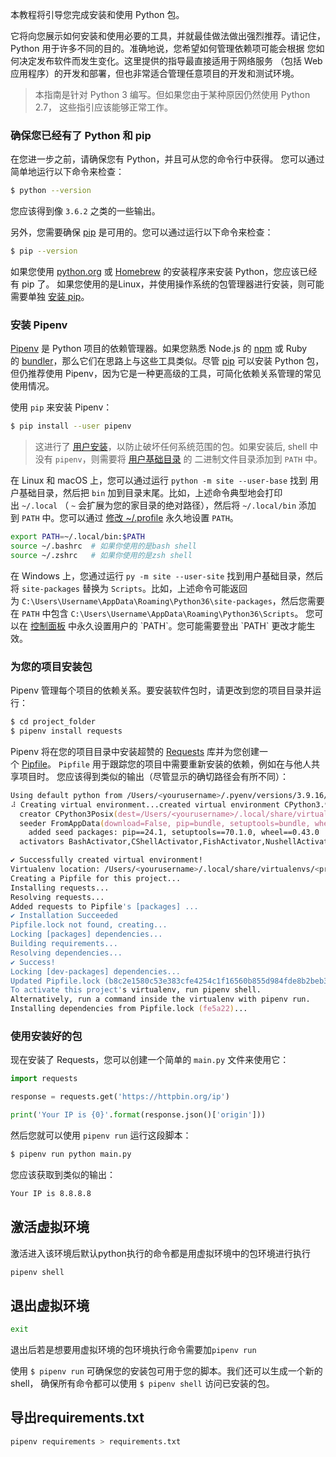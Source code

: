 本教程将引导您完成安装和使用 Python 包。

它将向您展示如何安装和使用必要的工具，并就最佳做法做出强烈推荐。请记住， Python 用于许多不同的目的。准确地说，您希望如何管理依赖项可能会根据 您如何决定发布软件而发生变化。这里提供的指导最直接适用于网络服务 （包括 Web 应用程序）的开发和部署，但也非常适合管理任意项目的开发和测试环境。

> 本指南是针对 Python 3 编写。但如果您由于某种原因仍然使用 Python 2.7， 这些指引应该能够正常工作。

### 确保您已经有了 Python 和 pip


在您进一步之前，请确保您有 Python，并且可从您的命令行中获得。 您可以通过简单地运行以下命令来检查：

```zsh
$ python --version
```

您应该得到像 `3.6.2` 之类的一些输出。

另外，您需要确保 [pip](https://pypi.org/project/pip/) 是可用的。您可以通过运行以下命令来检查：

```zsh
$ pip --version
```

如果您使用 [python.org](https://python.org/) 或 [Homebrew](https://brew.sh/) 的安装程序来安装 Python，您应该已经有 pip 了。 如果您使用的是Linux，并使用操作系统的包管理器进行安装，则可能需要单独 [安装 pip](https://pip.pypa.io/en/stable/installing/)。


### 安装 Pipenv

[Pipenv](https://pipenv.kennethreitz.org/) 是 Python 项目的依赖管理器。如果您熟悉 Node.js 的 [npm](https://www.npmjs.com/) 或 Ruby 的 [bundler](http://bundler.io/)，那么它们在思路上与这些工具类似。尽管 [pip](https://pypi.org/project/pip/) 可以安装 Python 包， 但仍推荐使用 Pipenv，因为它是一种更高级的工具，可简化依赖关系管理的常见使用情况。

使用 `pip` 来安装 Pipenv：
```zsh
$ pip install --user pipenv

```

> 这进行了 [用户安装](https://pip.pypa.io/en/stable/user_guide/#user-installs)，以防止破坏任何系统范围的包。如果安装后, shell 中没有 `pipenv`，则需要将 [用户基础目录](https://docs.python.org/3/library/site.html#site.USER_BASE) 的 二进制文件目录添加到 `PATH` 中。

在 Linux 和 macOS 上，您可以通过运行 `python -m site --user-base` 找到 用户基础目录，然后把 `bin` 加到目录末尾。比如，上述命令典型地会打印出 `~/.local` （ `~` 会扩展为您的家目录的绝对路径），然后将 `~/.local/bin` 添加到 `PATH` 中。您可以通过 [修改 ~/.profile](https://stackoverflow.com/a/14638025) 永久地设置 `PATH`。
```zsh
export PATH=~/.local/bin:$PATH
source ~/.bashrc  # 如果你使用的是bash shell
source ~/.zshrc   # 如果你使用的是zsh shell

```

在 Windows 上，您通过运行 `py -m site --user-site` 找到用户基础目录，然后 将 `site-packages` 替换为 `Scripts`。比如，上述命令可能返回为 `C:\Users\Username\AppData\Roaming\Python36\site-packages`，然后您需要在 `PATH` 中包含 `C:\Users\Username\AppData\Roaming\Python36\Scripts`。 您可以在 [控制面板](https://msdn.microsoft.com/en-us/library/windows/desktop/bb776899(v=vs.85).aspx) 中永久设置用户的 `PATH`。您可能需要登出 `PATH` 更改才能生效。

### 为您的项目安装包

Pipenv 管理每个项目的依赖关系。要安装软件包时，请更改到您的项目目录并运行：
```zsh
$ cd project_folder
$ pipenv install requests
```

Pipenv 将在您的项目目录中安装超赞的 [Requests](http://docs.python-requests.org/en/master/) 库并为您创建一个 [Pipfile](https://github.com/pypa/pipfile)。 `Pipfile` 用于跟踪您的项目中需要重新安装的依赖，例如在与他人共享项目时。 您应该得到类似的输出（尽管显示的确切路径会有所不同）：
```zsh
Using default python from /Users/<yourusername>/.pyenv/versions/3.9.16/bin/python3.9 (3.9.16) to create virtualenv...
⠼ Creating virtual environment...created virtual environment CPython3.9.16.final.0-64 in 312ms
  creator CPython3Posix(dest=/Users/<yourusername>/.local/share/virtualenvs/<project_folder>-dBgTcs2D, clear=False, no_vcs_ignore=False, global=False)
  seeder FromAppData(download=False, pip=bundle, setuptools=bundle, wheel=bundle, via=copy, app_data_dir=/Users/<yourusername>/Library/Application Support/virtualenv)
    added seed packages: pip==24.1, setuptools==70.1.0, wheel==0.43.0
  activators BashActivator,CShellActivator,FishActivator,NushellActivator,PowerShellActivator,PythonActivator

✔ Successfully created virtual environment!
Virtualenv location: /Users/<yourusername>/.local/share/virtualenvs/<project_folder>-dBgTcs2D
Creating a Pipfile for this project...
Installing requests...
Resolving requests...
Added requests to Pipfile's [packages] ...
✔ Installation Succeeded
Pipfile.lock not found, creating...
Locking [packages] dependencies...
Building requirements...
Resolving dependencies...
✔ Success!
Locking [dev-packages] dependencies...
Updated Pipfile.lock (b8c2e1580c53e383cfe4254c1f16560b855d984fde8b2beb3bf6ee8fc2fe5a22)!
To activate this project's virtualenv, run pipenv shell.
Alternatively, run a command inside the virtualenv with pipenv run.
Installing dependencies from Pipfile.lock (fe5a22)...
```

### 使用安装好的包
现在安装了 Requests，您可以创建一个简单的 `main.py` 文件来使用它：
```python 
import requests

response = requests.get('https://httpbin.org/ip')

print('Your IP is {0}'.format(response.json()['origin']))
```

然后您就可以使用 `pipenv run` 运行这段脚本：
```zsh
$ pipenv run python main.py
```

您应该获取到类似的输出：
```zsh
Your IP is 8.8.8.8
```

## 激活虚拟环境

激活进入该环境后默认python执行的命令都是用虚拟环境中的包环境进行执行

```zsh
pipenv shell
```


## 退出虚拟环境

```zsh
exit
```
退出后若是想要用虚拟环境的包环境执行命令需要加`pipenv run`


使用 `$ pipenv run` 可确保您的安装包可用于您的脚本。我们还可以生成一个新的 shell， 确保所有命令都可以使用 `$ pipenv shell` 访问已安装的包。

## 导出requirements.txt

```zsh
pipenv requirements > requirements.txt
```

